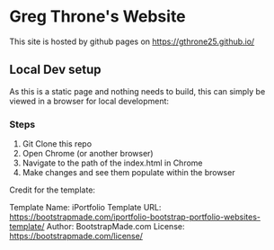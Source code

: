 # Greg Throne's Website

This site is hosted by github pages on https://gthrone25.github.io/

## Local Dev setup

As this is a static page and nothing needs to build, this can simply be viewed in a browser for local development:

### Steps

1. Git Clone this repo
2. Open Chrome (or another browser)
3. Navigate to the path of the index.html in Chrome
4. Make changes and see them populate within the browser

Credit for the template:

Template Name: iPortfolio
Template URL: https://bootstrapmade.com/iportfolio-bootstrap-portfolio-websites-template/
Author: BootstrapMade.com
License: https://bootstrapmade.com/license/
